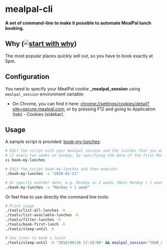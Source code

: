 # mealpal-cli

**A set of command-line to make it possible to automate MealPal lunch booking.**

## Why ([![start with why](https://img.shields.io/badge/start%20with-why%3F-brightgreen.svg?style=flat)](http://www.ted.com/talks/simon_sinek_how_great_leaders_inspire_action))

The most popular places quickly sell out, so you have to book exactly at 5pm.

## Configuration

You need to specify your MealPal cookie **_mealpal_session** using `mealpal_session` environment variable:

- On Chrome, you can find it here: [chrome://settings/cookies/detail?site=secure.mealpal.com](chrome://settings/cookies/detail?site=secure.mealpal.com), or by pressing F12 and going to Application (tab) - Cookies (sidebar).

## Usage

A sample script is provided: [book-my-lunches](book-my-lunches):

```bash
# Edit the script with your mealpal session and the lunches that you want to book every 2 weeks, and execute
# it every two weeks on Sunday, by specifying the date of the first Monday of the schedule.
vi book-my-lunches

# Edit the script book-my-lunches and then execute:
./book-my-lunches -s "2019-01-21"

# Or specify another date, e.g. Monday in 2 weeks (Next Monday + 1 week):
./book-my-lunches -s "Monday + 1 week"
```

Or feel free to use directly the command line tools:

```bash
# Print usage
./tools/list-all-lunches -h
./tools/list-available-lunches -h
./tools/filter-lunches -h
./tools/book-first-lunch -h
./tools/sleep-until -h

# One liner to book a lunch
./tools/sleep-until -d "2018/09/26 17:10:00" && mealpal_session="YOUR_COOKIE_FROM_CHROME" ./tools/list-available-lunches | ./tools/filter-lunches -r "Restaurant name" -m "Meal name" | ./tools/book-first-lunch
```
